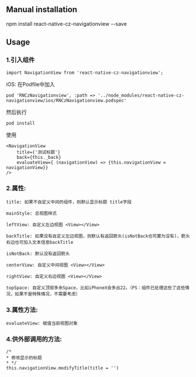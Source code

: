 
## Manual installation

npm install react-native-cz-navigationview --save

	

## Usage
###  1.引入组件
```
import NavigationView from 'react-native-cz-navigationview';
```

iOS: 在Podfile中加入
```
pod 'RNCzNavigationview', :path => '../node_modules/react-native-cz-navigationview/ios/RNCzNavigationview.podspec'
```
然后执行
```
pod install
```

使用
```
<NavigationView
    title={'测试标题'}
    back={this._back}
    evaluateView={ (navigationView) => {this.navigationView = navigationView}}
/>
```

###  2.属性:
```
title: 如果不自定义中间的组件，则默认显示标题 title字段
```
```
mainStyle: 总视图样式
```
```
leftView: 自定义左边视图 <View></View>
```
```
backTitle: 如果没有自定义左边视图，则默认有返回箭头(isNotBack也可置为没有)，箭头右边也可加入文本信息backTitle
```
```
isNotBack: 默认没有返回箭头
```
```
centerView: 自定义中间视图 <View></View>
```
```
rightView: 自定义右边视图 <View></View>
```
```
topSpace: 自定义顶部多余Space，比如iPhoneX会多出22。（PS：组件已处理这些了这些情况，如果不是特殊情况，不需要考虑）
```

###  3.属性方法:
```
evaluateView: 赋值当前视图对象
```

###  4.供外部调用的方法:
```
/*
* 修改显示的标题
* */
this.navigationView.modifyTitle(title = '')
```

  
